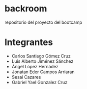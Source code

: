 # backroom
repositorio del proyecto del bootcamp
# Integrantes
* Carlos Santiago Gómez Cruz
* Luis Alberto Jiménez Sánchez
* Ángel López Hernádez
* Jonatan Eder Campos Arriaran 
* Sesai Cazares
* Gabriel Yael Gonzalez Cruz
